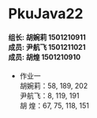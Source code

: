 # PkuJava22
#### 组长: 胡婉莉 1501210911</br>成员: 尹航飞 1501211021</br>成员: 胡煌 1501210910

* 作业一</br>
  胡婉莉：58, 189, 202</br>
  尹航飞：8, 119, 191</br>
  胡  煌：67, 75, 118, 151</br>
